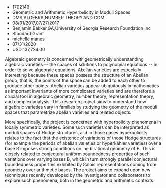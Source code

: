 
* 1702149
* Geometric and Arithmetic Hyperbolicity in Moduli Spaces
* DMS,ALGEBRA,NUMBER THEORY,AND COM
* 08/01/2017,07/27/2017
* Benjamin Bakker,GA,University of Georgia Research Foundation Inc
* Standard Grant
* michelle manes
* 07/31/2020
* USD 137,724.00

Algebraic geometry is concerned with geometrically understanding algebraic
varieties -- the spaces of solutions to polynomial equations -- in order to
solve algebraic equations. Abelian varieties are especially interesting because
these spaces possess the structure of an Abelian group, that is, the points of
the space can be added to each other to produce other points. Abelian varieties
appear ubiquitously in mathematics as important invariants of more complicated
varieties and are therefore a crucial tool in algebraic geometry, number theory,
representation theory, and complex analysis. This research project aims to
understand how algebraic varieties vary in families by studying the geometry of
the moduli spaces that parametrize abelian varieties and related objects.

More specifically, the project is concerned with hyperbolicity phenomena in
locally symmetric varieties. Some such varieties can be interpreted as moduli
spaces of Hodge structures, and in those cases hyperboliciity relates to the
fact that the existence of variations of those Hodge structures (for example the
periods of abelian varieties or hyperkähler varieties) over a base B imposes
strong conditions on the birational geometry of B. This is closely related to
conjectural uniform boundedness properties of such variations over varying bases
B, which in turn strongly parallel conjectural boundedness properties exhibited
by Galois representations coming from geometry over arithmetic bases. The
project aims to expand upon new techniques recently developed by the
investigator and collaborators to explore such phenomena, both in the geometric
and arithmetic contexts.

